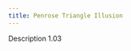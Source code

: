 ```yaml
---
title: Penrose Triangle Illusion
---
```


Description 1.03

<!-- Sketch file location, (pending organization) -->
<script src="penroseTriangle.js"></script>
<!-- Necessary element to position p5 canvas -->
<div id="sketch-div"></div>
